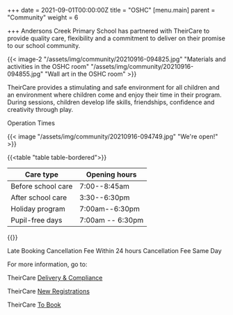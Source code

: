 +++
date = 2021-09-01T00:00:00Z
title = "OSHC"
[menu.main]
parent = "Community"
weight = 6

+++
Andersons Creek Primary School has partnered with TheirCare to provide quality care, flexibility and a commitment to deliver on their promise to our school community.

{{< image-2 "/assets/img/community/20210916-094825.jpg" "Materials and activities in the OSHC room" "/assets/img/community/20210916-094855.jpg" "Wall art in the OSHC room" >}}

TheirCare provides a stimulating and safe environment for all children and an environment where children come and enjoy their time in their program. During sessions, children develop life skills, friendships, confidence and creativity through play.

Operation Times

{{< image "/assets/img/community/20210916-094749.jpg" "We're open!" >}}

{{<table "table table-bordered">}}

| Care type | Opening hours |
| --- | --- |
| Before school care | 7:00--8:45am |
| After school care | 3:30--6:30pm |
| Holiday program | 7:00am--6:30pm |
| Pupil-free days | 7:00am -- 6:30pm |

{{</table>}}

Late Booking
Cancellation Fee	 Within 24 hours
Cancellation Fee	 Same Day

For more information, go to:

TheirCare [Delivery & Compliance](https://theircare.com.au/how-we-deliver/delivery-and-compliance/)

TheirCare [New Registrations](https://theircare.com.au/registration/)

TheirCare [To Book](https://theircare.fullybookedccms.com.au/family/login;jsessionid=69564DA768B3A15BF54C5912B6FA4ED3)